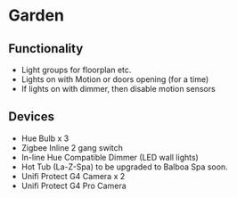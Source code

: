 # Garden

## Functionality
* Light groups for floorplan etc.
* Lights on with Motion or doors opening (for a time)
* If lights on with dimmer, then disable motion sensors

## Devices
* Hue Bulb x 3
* Zigbee Inline 2 gang switch
* In-line Hue Compatible Dimmer (LED wall lights)
* Hot Tub (La-Z-Spa) to be upgraded to Balboa Spa soon.
* Unifi Protect G4 Camera x 2
* Unifi Protect G4 Pro Camera
